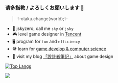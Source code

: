 ### 请多指教 / よろしくお願いします 👋

> ✨otaku.change(world);✨


+ 🌆 jskyzero, call me `sky` or `jsky` 
+ 🎮 level game designer in [Tencent](https://github.com/Tencent)
+ 🖥 program for `fun` and `efficiency`
+ 🛠 learn for [game develop & computer science](https://blog.jskyzero.com/)
+ 👻 visit my blog [「設計者筆記」](https://design.jskyzero.com/) about game design



[![Top Langs](https://github-readme-stats.vercel.app/api/top-langs/?username=jskyzero&layout=compact&langs_count=10&theme=dracula)](https://github-readme-stats.vercel.app/api/top-langs/?username=jskyzero&layout=compact&langs_count=10)

<!--https://github.com/anuraghazra/github-readme-stats-->

<a href="https://www.exophase.com/user/jskyzero/"><img src="https://card.exophase.com/2/0/70821.png?1605682929"></a>

<!-- [![jskyzero's github stats](https://github-readme-stats.vercel.app/api?username=jskyzero&include_all_commits=true)](https://github.com/anuraghazra/github-readme-stats)-->


